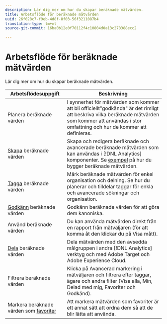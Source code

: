```yaml
---
description: Lär dig mer om hur du skapar beräknade mätvärden.
title: Arbetsflöde för beräknade mätvärden
uuid: 26f028c7-f9eb-4d8f-8f03-56f3211087b4
translation-type: tm+mt
source-git-commit: 16ba0b12e0f70112f4c10804d0a13c278388ecc2

---
```



# Arbetsflöde för beräknade mätvärden

Lär dig mer om hur du skapar beräknade mätvärden.

| Arbetsflödesuppgift | Beskrivning |
| --- | --- |
| Planera beräknade värden | I synnerhet för mätvärden som kommer att bli officiellt&quot;godkända&quot; är det rimligt att beskriva vilka beräknade mätvärden som kommer att användas i stor omfattning och hur de kommer att definieras. |
| [Skapa](c-build-metrics/cm-build-metrics.md) beräknade värden | Skapa och redigera beräknade och avancerade beräknade mätvärden som kan användas i [!DNL Analytics] komponenter.  Se [exempel](c-build-metrics/cm-build-metrics.md) på hur du bygger beräknade mätvärden. |
| [Tagga](cm-tagging.md) beräknade värden | Märk beräknade mätvärden för enkel organisation och delning. Se hur du planerar och tilldelar taggar för enkla och avancerade sökningar och organisation. |
| [Godkänn](cm-approving.md) beräknade värden | Godkänn beräknade värden för att göra dem kanoniska. |
| Använd beräknade värden | Du kan använda mätvärden direkt från en rapport från mätväljaren (för att komma åt den klickar du på Visa mått). |
| [Dela](cm-sharing.md) beräknade värden | Dela mätvärden med den avsedda målgruppen i andra [!DNL Analytics] verktyg och med Adobe Target och Adobe Experience Cloud. |
| Filtrera beräknade värden | Klicka på Avancerad markering i mätväljaren och filtrera efter taggar, ägare och andra filter (Visa alla, Min, Delad med mig, Favoriter och Godkänd). |
| Markera beräknade värden som [favoriter](cm-finding.md) | Att markera mätvärden som favoriter är ett annat sätt att ordna dem så att de blir lätta att använda. |

